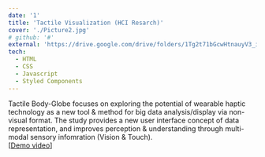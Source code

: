 ```yaml
---
date: '1'
title: 'Tactile Visualization (HCI Resarch)'
cover: './Picture2.jpg'
# github: '#'
external: 'https://drive.google.com/drive/folders/1Tg2t71bGcwHtnauyV3_ilBV9YsFtlHLB?usp=share_link'
tech:
  - HTML
  - CSS
  - Javascript
  - Styled Components
---
```


Tactile Body-Globe focuses on exploring the potential of wearable haptic technology as a new tool & method for big data analysis/display via non-visual format. The study provides a new user interface concept of data representation, and improves perception & understanding through multi-modal sensory infomration (Vision & Touch).  
[[Demo video](https://drive.google.com/file/d/1SEd6_bP3_7vQzqKag_cQX3G_lNdbHBsP/view?usp=share_link)]